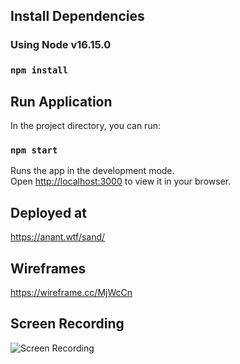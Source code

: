## Install Dependencies

### Using Node v16.15.0

### `npm install`

## Run Application

In the project directory, you can run:

### `npm start`

Runs the app in the development mode.\
Open [http://localhost:3000](http://localhost:3000) to view it in your browser.

## Deployed at
https://anant.wtf/sand/

## Wireframes

https://wireframe.cc/MjWcCn


## Screen Recording
![Screen Recording](https://i.ibb.co/tDGYR9C/starwars.gif)




